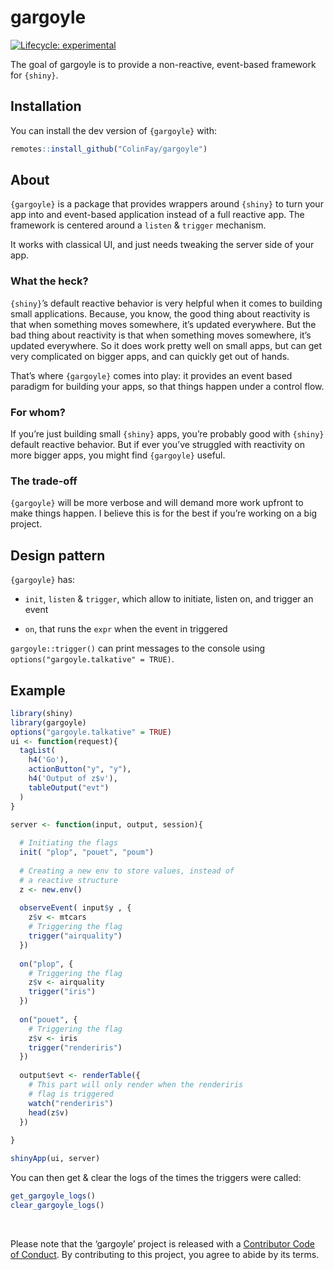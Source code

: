 
<!-- README.md is generated from README.Rmd. Please edit that file -->

# gargoyle

<!-- badges: start -->

[![Lifecycle:
experimental](https://img.shields.io/badge/lifecycle-experimental-orange.svg)](https://www.tidyverse.org/lifecycle/#experimental)
<!-- badges: end -->

The goal of gargoyle is to provide a non-reactive, event-based framework
for `{shiny}`.

## Installation

You can install the dev version of `{gargoyle}` with:

``` r
remotes::install_github("ColinFay/gargoyle")
```

## About

`{gargoyle}` is a package that provides wrappers around `{shiny}` to
turn your app into and event-based application instead of a full
reactive app. The framework is centered around a `listen` & `trigger`
mechanism.

It works with classical UI, and just needs tweaking the server side of
your app.

### What the heck?

`{shiny}`’s default reactive behavior is very helpful when it comes to
building small applications. Because, you know, the good thing about
reactivity is that when something moves somewhere, it’s updated
everywhere. But the bad thing about reactivity is that when something
moves somewhere, it’s updated everywhere. So it does work pretty well on
small apps, but can get very complicated on bigger apps, and can quickly
get out of hands.

That’s where `{gargoyle}` comes into play: it provides an event based
paradigm for building your apps, so that things happen under a control
flow.

### For whom?

If you’re just building small `{shiny}` apps, you’re probably good with
`{shiny}` default reactive behavior. But if ever you’ve struggled with
reactivity on more bigger apps, you might find `{gargoyle}` useful.

### The trade-off

`{gargoyle}` will be more verbose and will demand more work upfront to
make things happen. I believe this is for the best if you’re working on
a big project.

## Design pattern

`{gargoyle}` has:

  - `init`, `listen` & `trigger`, which allow to initiate, listen on,
    and trigger an event

  - `on`, that runs the `expr` when the event in triggered

`gargoyle::trigger()` can print messages to the console using
`options("gargoyle.talkative" = TRUE)`.

## Example

``` r
library(shiny)
library(gargoyle)
options("gargoyle.talkative" = TRUE)
ui <- function(request){
  tagList(
    h4('Go'),
    actionButton("y", "y"),
    h4('Output of z$v'),
    tableOutput("evt")
  )
}

server <- function(input, output, session){
  
  # Initiating the flags
  init( "plop", "pouet", "poum")
  
  # Creating a new env to store values, instead of
  # a reactive structure
  z <- new.env()
  
  observeEvent( input$y , {
    z$v <- mtcars
    # Triggering the flag
    trigger("airquality")
  })
  
  on("plop", {
    # Triggering the flag
    z$v <- airquality
    trigger("iris")
  })
  
  on("pouet", {
    # Triggering the flag
    z$v <- iris
    trigger("renderiris")
  })
  
  output$evt <- renderTable({
    # This part will only render when the renderiris
    # flag is triggered
    watch("renderiris")
    head(z$v) 
  })
  
}

shinyApp(ui, server)
```

You can then get & clear the logs of the times the triggers were called:

``` r
get_gargoyle_logs()
clear_gargoyle_logs()
```

<br>

Please note that the ‘gargoyle’ project is released with a [Contributor
Code of Conduct](CODE_OF_CONDUCT.md). By contributing to this project,
you agree to abide by its terms.
